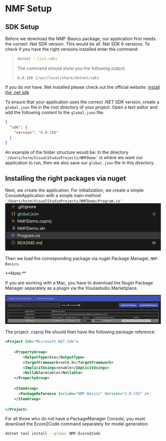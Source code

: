 # NMF Setup

## SDK Setup

Before we download the NMF-Basics package, our application first needs the correct .Net SDK version. This would be all .Net SDK 6 versions. To check if you have the right versions installed enter the command: 

> ```bash
> dotnet --list-sdks
> ```
>
> The command should show you the following output:
>
> ```plaintext
> 6.0.100 [/usr/local/share/dotnet/sdk]
> ```

If you do not have .Net installed please check out the official website:
[install the .net sdk](https://dotnet.microsoft.com/en-us/download/dotnet/6.0)

To ensure that your application uses the correct .NET SDK version, create a `global.json` file in the root directory of your project. Open a text editor and add the following content to the `global.json` file:

```json
{
  "sdk": {
    "version": "6.0.100"
  }
}
```

An example of the folder structure would be: In the directory
`'/Users/hsrm/VisualStudioProjects/NMFDemo'` is where we want our application to run, then we also save our `global.json` file in this directory.

## Installing the right packages via nuget
Next, we create the application. For initialization, we create a simple ConsoleApplication with a simple main method: 
`'/Users/hsrm/VisualStudioProjects/NMFDemo/Program.cs'`
![Installing the packages via nuget](images/Program.png)

Then we load the corresponding package via nuget Package Manager, `NMF-Basics`. 

<aside class="note">
**Note:**

If you are working with a Mac, you have to download the Nuget Package Manager separately as a plugin via the Visulastudio Marketplace.

</aside>

![NMF-Basic package](images/NMF-Basic.png)

The project .csproj file should then have the following package reference:

```xml
<Project Sdk="Microsoft.NET.Sdk">

    <PropertyGroup>
        <OutputType>Exe</OutputType>
        <TargetFramework>net6.0</TargetFramework>
        <ImplicitUsings>enable</ImplicitUsings>
        <Nullable>enable</Nullable>
    </PropertyGroup>

    <ItemGroup>
      <PackageReference Include="NMF-Basics" Version="2.0.193" />
    </ItemGroup>

</Project>
```

For all those who do not have a PackageManager Console, you must download the Ecore2Code command separately for model generation:

```bash
dotnet tool install --global NMF-Ecore2Code
```
